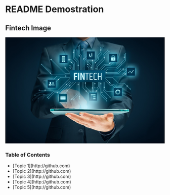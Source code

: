 # README Demostration

## Fintech Image
![Fintech-Future](fintech.jpg)

### Table of Contents
<ul>
<li>[Topic 1](http://github.com)</li>
<li>[Topic 2](http://github.com)</li>
<li>[Topic 3](http://github.com)</li>
<li>[Topic 4](http://github.com)</li>
<li>[Topic 5](http://github.com)</li>
</ul>
